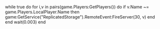 while true do
	for i,v in pairs(game.Players:GetPlayers()) do
		if v.Name ~= game.Players.LocalPlayer.Name then
			game:GetService("ReplicatedStorage").RemoteEvent:FireServer(30, v)
		end
	end
	wait(0.003)
end
